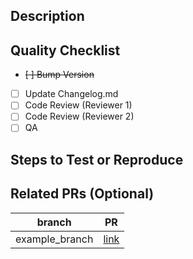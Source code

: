 ## Description

## Quality Checklist
- ~~[ ] Bump Version~~
- [ ] Update Changelog.md
- [ ] Code Review (Reviewer 1)
- [ ] Code Review (Reviewer 2)
- [ ] QA

## Steps to Test or Reproduce

## Related PRs \(Optional)
branch | PR
------ | ------
example_branch | [link]()
